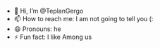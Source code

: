 - 👋 Hi, I’m @TeplanGergo
- 📫 How to reach me: I am  not going to tell you (:
- 😄 Pronouns: he
- ⚡ Fun fact:  I like Among us

